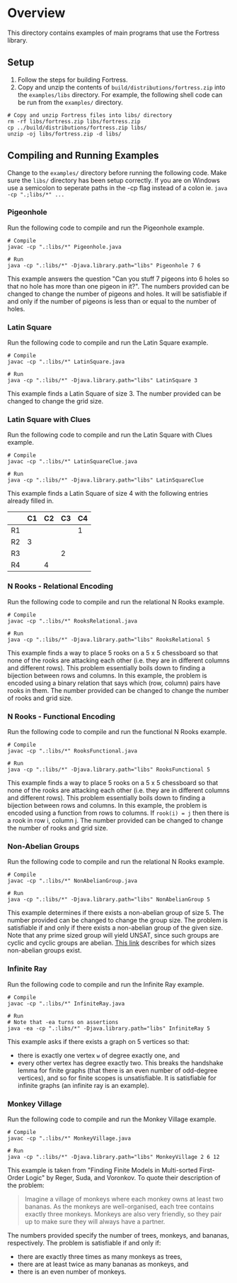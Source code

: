 # Overview

This directory contains examples of main programs that use the Fortress library.

<!-- ## Included examples
1. Smtlibparsemain.java: Uses Fortress Smtlibparser to parse an 
SMT-lIB file passed as an argument. Sets default scopes for all 
scopes (uses ?? for built-in Ints), calls default model finder 
(eufsolver/Z3) and prints result.
2. alg212.java: Uses Fortress API to create TPTP problem ALG212+1.p 
(TPTP version 7.2.0).  The scope for the universal sort is passed as an 
argument, calls default model finder (eufsolver/Z3) and prints result. -->

## Setup
1. Follow the steps for building Fortress.
2. Copy and unzip the contents of `build/distributions/fortress.zip` into the `examples/libs` directory.
For example, the following shell code can be run from the `examples/` directory.
```
# Copy and unzip Fortress files into libs/ directory
rm -rf libs/fortress.zip libs/fortress.zip
cp ../build/distributions/fortress.zip libs/
unzip -oj libs/fortress.zip -d libs/
```

## Compiling and Running Examples
Change to the `examples/` directory before running the following code.
Make sure the `libs/` directory has been setup correctly.
If you are on Windows use a semicolon to seperate paths in the -cp flag instead of a colon ie. `java -cp ".;libs/*" ...`

### Pigeonhole
Run the following code to compile and run the Pigeonhole example.
```
# Compile
javac -cp ".:libs/*" Pigeonhole.java

# Run
java -cp ".:libs/*" -Djava.library.path="libs" Pigeonhole 7 6
```
This example answers the question "Can you stuff 7 pigeons into 6 holes so that no hole has more than one pigeon in it?".
The numbers provided can be changed to change the number of pigeons and holes.
It will be satisfiable if and only if the number of pigeons is less than or equal to the number of holes.

### Latin Square
Run the following code to compile and run the Latin Square example.
```
# Compile
javac -cp ".:libs/*" LatinSquare.java

# Run
java -cp ".:libs/*" -Djava.library.path="libs" LatinSquare 3
```
This example finds a Latin Square of size 3.
The number provided can be changed to change the grid size.

### Latin Square with Clues
Run the following code to compile and run the Latin Square with Clues example.
```
# Compile
javac -cp ".:libs/*" LatinSquareClue.java

# Run
java -cp ".:libs/*" -Djava.library.path="libs" LatinSquareClue
```
This example finds a Latin Square of size 4 with the following entries already filled in.

|    | C1 | C2 | C3 | C4 |
|----|----|----|----|----|
| R1 |    |    |    | 1  |
| R2 | 3  |    |    |    |
| R3 |    |    | 2  |    |
| R4 |    | 4  |    |    |

### N Rooks - Relational Encoding
Run the following code to compile and run the relational N Rooks example.
```
# Compile
javac -cp ".:libs/*" RooksRelational.java

# Run
java -cp ".:libs/*" -Djava.library.path="libs" RooksRelational 5
```
This example finds a way to place 5 rooks on a 5 x 5 chessboard so that none of
the rooks are attacking each other (i.e. they are in different columns and
different rows).
This problem essentially boils down to finding a bijection between rows and columns.
In this example, the problem is encoded using a binary relation that says which
(row, column) pairs have rooks in them.
The number provided can be changed to change the number of rooks and grid size.

### N Rooks - Functional Encoding
Run the following code to compile and run the functional N Rooks example.
```
# Compile
javac -cp ".:libs/*" RooksFunctional.java

# Run
java -cp ".:libs/*" -Djava.library.path="libs" RooksFunctional 5
```
This example finds a way to place 5 rooks on a 5 x 5 chessboard so that none of
the rooks are attacking each other (i.e. they are in different columns and
different rows).
This problem essentially boils down to finding a bijection between rows and columns.
In this example, the problem is encoded using a function from rows to columns.
If `rook(i) = j` then there is a rook in row i, column j.
The number provided can be changed to change the number of rooks and grid size.

### Non-Abelian Groups
Run the following code to compile and run the relational N Rooks example.
```
# Compile
javac -cp ".:libs/*" NonAbelianGroup.java

# Run
java -cp ".:libs/*" -Djava.library.path="libs" NonAbelianGroup 5
```
This example determines if there exists a non-abelian group of size 5.
The number provided can be changed to change the group size.
The problem is satisfiable if and only if there exists a non-abelian group of the given size.
Note that any prime sized group will yield UNSAT, since such groups are cyclic and cyclic groups are abelian.
[This link](https://en.wikipedia.org/wiki/List_of_small_groups#List_of_small_non-abelian_groups) describes for which sizes non-abelian groups exist.

### Infinite Ray
Run the following code to compile and run the Infinite Ray example.
```
# Compile
javac -cp ".:libs/*" InfiniteRay.java

# Run
# Note that -ea turns on assertions
java -ea -cp ".:libs/*" -Djava.library.path="libs" InfiniteRay 5
```
This example asks if there exists a graph on 5 vertices so that:
* there is exactly one vertex `w` of degree exactly one, and
* every other vertex has degree exactly two.
This breaks the handshake lemma for finite graphs (that there is an even number 
of odd-degree vertices), and so for finite scopes is unsatisfiable.
It is satisfiable for infinite graphs (an infinite ray is an example).

### Monkey Village
Run the following code to compile and run the Monkey Village example.
```
# Compile
javac -cp ".:libs/*" MonkeyVillage.java

# Run
java -cp ".:libs/*" -Djava.library.path="libs" MonkeyVillage 2 6 12
```
This example is taken from "Finding Finite Models in Multi-sorted First-Order Logic"
by Reger, Suda, and Voronkov.
To quote their description of the problem:

> Imagine a village of monkeys where each monkey owns at least two bananas.
As the monkeys are well-organised, each tree contains exactly three monkeys.
Monkeys are also very friendly, so they pair up to make sure they will always have a partner.

The numbers provided specify the number of trees, monkeys, and bananas, respectively.
The problem is satisfiable if and only if:
* there are exactly three times as many monkeys as trees,
* there are at least twice as many bananas as monkeys, and
* there is an even number of monkeys.
